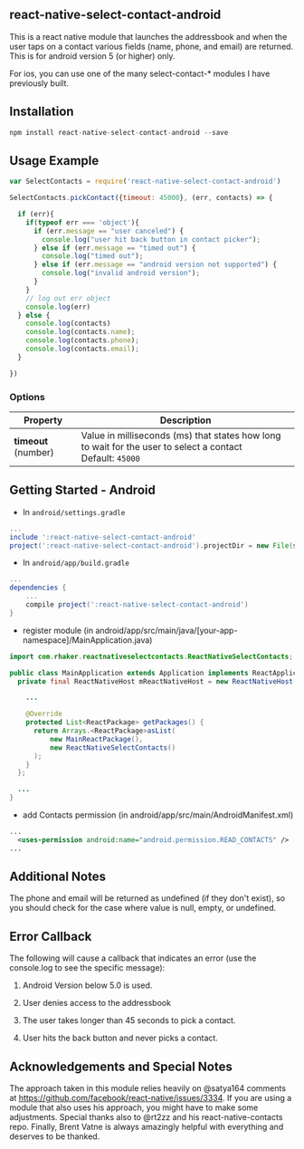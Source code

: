 ## react-native-select-contact-android

This is a react native module that launches the addressbook and when the user taps on a contact various fields (name, phone, and email) are returned. This is for android version 5 (or higher) only.

For ios, you can use one of the many select-contact-* modules I have previously built.  

## Installation

```js
npm install react-native-select-contact-android --save
```

## Usage Example

```js
var SelectContacts = require('react-native-select-contact-android')

SelectContacts.pickContact({timeout: 45000}, (err, contacts) => {

  if (err){
    if(typeof err === 'object'){
      if (err.message == "user canceled") {
        console.log("user hit back button in contact picker");
      } else if (err.message == "timed out") {
        console.log("timed out");
      } else if (err.message == "android version not supported") {
        console.log("invalid android version");
      }
    }
    // log out err object
    console.log(err)
  } else {
    console.log(contacts)
    console.log(contacts.name);
    console.log(contacts.phone);
    console.log(contacts.email);
  }

})
```

### Options

| Property  | Description  |
|---|---|
|  **timeout** (number)  |  Value in milliseconds (ms) that states how long to wait for the user to select a contact <br/> Default: `45000` |  


## Getting Started - Android
* In `android/settings.gradle`
```gradle
...
include ':react-native-select-contact-android'
project(':react-native-select-contact-android').projectDir = new File(settingsDir, '../node_modules/react-native-select-contact-android/android')
```

* In `android/app/build.gradle`
```gradle
...
dependencies {
    ...
    compile project(':react-native-select-contact-android')
}
```

* register module (in android/app/src/main/java/[your-app-namespace]/MainApplication.java)
```java
import com.rhaker.reactnativeselectcontacts.ReactNativeSelectContacts; // <------ add import

public class MainApplication extends Application implements ReactApplication {
  private final ReactNativeHost mReactNativeHost = new ReactNativeHost(this) {

    ...

    @Override
    protected List<ReactPackage> getPackages() {
      return Arrays.<ReactPackage>asList(
          new MainReactPackage(),
          new ReactNativeSelectContacts()
      );
    }
  };

  ...
}
```

* add Contacts permission (in android/app/src/main/AndroidManifest.xml)
```xml
...
  <uses-permission android:name="android.permission.READ_CONTACTS" />
...
```
## Additional Notes

The phone and email will be returned as undefined (if they don't exist), so you should check for the case where value is null, empty, or undefined.

## Error Callback

The following will cause a callback that indicates an error (use the console.log to see the specific message):

1) Android Version below 5.0 is used.

2) User denies access to the addressbook

3) The user takes longer than 45 seconds to pick a contact.

4) User hits the back button and never picks a contact.

## Acknowledgements and Special Notes

The approach taken in this module relies heavily on @satya164 comments at https://github.com/facebook/react-native/issues/3334. If you are using a module that also uses his approach, you might have to make some adjustments. Special thanks also to @rt2zz and his react-native-contacts repo. Finally,
Brent Vatne is always amazingly helpful with everything and deserves to be thanked.
